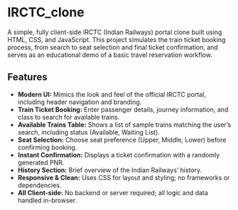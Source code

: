 # IRCTC_clone
A simple, fully client-side IRCTC (Indian Railways) portal clone built using HTML, CSS, and JavaScript. This project simulates the train ticket booking process, from search to seat selection and final ticket confirmation, and serves as an educational demo of a basic travel reservation workflow.

## Features
- **Modern UI:** Mimics the look and feel of the official IRCTC portal, including header navigation and branding.
- **Train Ticket Booking:** Enter passenger details, journey information, and class to search for available trains.
- **Available Trains Table:** Shows a list of sample trains matching the user’s search, including status (Available, Waiting List).
- **Seat Selection:** Choose seat preference (Upper, Middle, Lower) before confirming booking.
- **Instant Confirmation:** Displays a ticket confirmation with a randomly generated PNR.
- **History Section:** Brief overview of the Indian Railways’ history.
- **Responsive & Clean:** Uses CSS for layout and styling; no frameworks or dependencies.
- **All Client-side:** No backend or server required; all logic and data handled in-browser.
